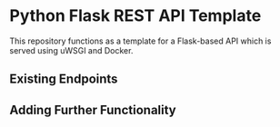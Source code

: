 # Python Flask REST API Template


This repository functions as a template for a Flask-based API which is served using uWSGI and Docker.


## Existing Endpoints

## Adding Further Functionality


